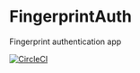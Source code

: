 # FingerprintAuth
Fingerprint authentication app

[![CircleCI](https://circleci.com/gh/MindInitiatives/FingerprintAuth.svg?style=shield)](https://circleci.com/gh/MindInitiatives/FingerprintAuth)
